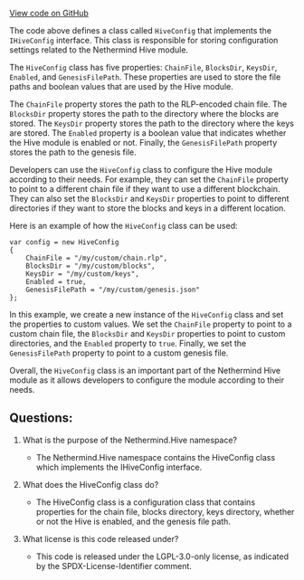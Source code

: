 [View code on GitHub](https://github.com/NethermindEth/nethermind/src/Nethermind/Nethermind.Hive/HiveConfig.cs)

The code above defines a class called `HiveConfig` that implements the `IHiveConfig` interface. This class is responsible for storing configuration settings related to the Nethermind Hive module. 

The `HiveConfig` class has five properties: `ChainFile`, `BlocksDir`, `KeysDir`, `Enabled`, and `GenesisFilePath`. These properties are used to store the file paths and boolean values that are used by the Hive module. 

The `ChainFile` property stores the path to the RLP-encoded chain file. The `BlocksDir` property stores the path to the directory where the blocks are stored. The `KeysDir` property stores the path to the directory where the keys are stored. The `Enabled` property is a boolean value that indicates whether the Hive module is enabled or not. Finally, the `GenesisFilePath` property stores the path to the genesis file.

Developers can use the `HiveConfig` class to configure the Hive module according to their needs. For example, they can set the `ChainFile` property to point to a different chain file if they want to use a different blockchain. They can also set the `BlocksDir` and `KeysDir` properties to point to different directories if they want to store the blocks and keys in a different location. 

Here is an example of how the `HiveConfig` class can be used:

```
var config = new HiveConfig
{
    ChainFile = "/my/custom/chain.rlp",
    BlocksDir = "/my/custom/blocks",
    KeysDir = "/my/custom/keys",
    Enabled = true,
    GenesisFilePath = "/my/custom/genesis.json"
};
```

In this example, we create a new instance of the `HiveConfig` class and set the properties to custom values. We set the `ChainFile` property to point to a custom chain file, the `BlocksDir` and `KeysDir` properties to point to custom directories, and the `Enabled` property to `true`. Finally, we set the `GenesisFilePath` property to point to a custom genesis file.

Overall, the `HiveConfig` class is an important part of the Nethermind Hive module as it allows developers to configure the module according to their needs.
## Questions: 
 1. What is the purpose of the Nethermind.Hive namespace?
    - The Nethermind.Hive namespace contains the HiveConfig class which implements the IHiveConfig interface.

2. What does the HiveConfig class do?
    - The HiveConfig class is a configuration class that contains properties for the chain file, blocks directory, keys directory, whether or not the Hive is enabled, and the genesis file path.

3. What license is this code released under?
    - This code is released under the LGPL-3.0-only license, as indicated by the SPDX-License-Identifier comment.